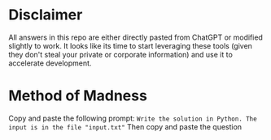 # Disclaimer
All answers in this repo are either directly pasted from ChatGPT or modified slightly to work.
It looks like its time to start leveraging these tools (given they don't steal your private or corporate information) and use it to accelerate development.

# Method of Madness
Copy and paste the following prompt:
```Write the solution in Python. The input is in the file "input.txt"```
Then copy and paste the question